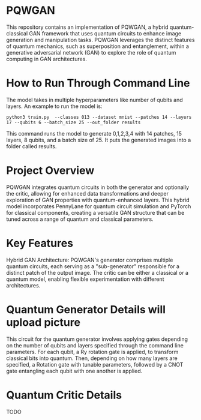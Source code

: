 # PQWGAN
This repository contains an implementation of PQWGAN, a hybrid quantum-classical GAN framework that uses quantum circuits to enhance image generation and manipulation tasks. PQWGAN leverages the distinct features of quantum mechanics, such as superposition and entanglement, within a generative adversarial network (GAN) to explore the role of quantum computing in GAN architectures.


# How to Run Through Command Line
The model takes in multiple hyperparameters like number of qubits and layers. An example to run the model is:
```
python3 train.py  --classes 013 --dataset mnist --patches 14 --layers 17 --qubits 6 --batch_size 25 --out_folder results
```
This command runs the model to generate 0,1,2,3,4 with 14 patches, 15 layers, 8 qubits, and a batch size of 25. It puts the generated images into a folder called results.


# Project Overview
PQWGAN integrates quantum circuits in both the generator and optionally the critic, allowing for enhanced data transformations and deeper exploration of GAN properties with quantum-enhanced layers. This hybrid model incorporates PennyLane for quantum circuit simulation and PyTorch for classical components, creating a versatile GAN structure that can be tuned across a range of quantum and classical parameters.


# Key Features
Hybrid GAN Architecture: PQWGAN's generator comprises multiple quantum circuits, each serving as a "sub-generator" responsible for a distinct patch of the output image. The critic can be either a classical or a quantum model, enabling flexible experimentation with different architectures.


# Quantum Generator Details  **will upload picture**
This circuit for the quantum generator involves applying gates depending on the number of qubits and layers specified through the command line parameters. For each qubit, a Ry rotation gate is applied, to transform classical bits into quantum. Then, depending on how many layers are specified, a Rotation gate with tunable parameters, followed by a CNOT gate entangling each qubit with one another is applied.


# Quantum Critic Details
TODO
